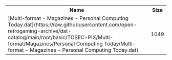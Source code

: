 <table>
<tr><th>Name</th><th>Size</th></tr>
<tr><td>
[Multi-format - Magazines - Personal Computing Today.dat](https://raw.githubusercontent.com/open-retrogaming-archive/dat-catalog/main/root/basic/TOSEC-PIX/Multi-format/Magazines/Personal Computing Today/Multi-format - Magazines - Personal Computing Today.dat)
</td><td>1049</td></tr>
</table>
